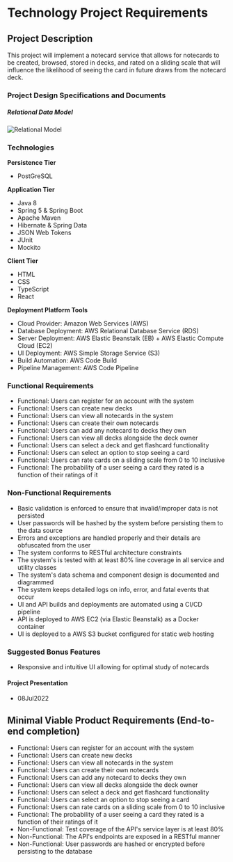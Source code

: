 # Technology Project Requirements

## Project Description

This project will implement a notecard service that allows for notecards to be created, browsed, stored in decks, and rated on a sliding scale that will influence the likelihood of seeing the card in future draws from the notecard deck. 

### Project Design Specifications and Documents

##### Relational Data Model
![Relational Model](/imgs/notecardERD)

### Technologies

**Persistence Tier**
- PostGreSQL

**Application Tier**
- Java 8
- Spring 5 & Spring Boot
- Apache Maven
- Hibernate & Spring Data
- JSON Web Tokens
- JUnit
- Mockito

**Client Tier**
- HTML
- CSS
- TypeScript
- React

**Deployment Platform Tools**
- Cloud Provider: Amazon Web Services (AWS)
- Database Deployment: AWS Relational Database Service (RDS)
- Server Deployment: AWS Elastic Beanstalk (EB) + AWS Elastic Compute Cloud (EC2)
- UI Deployment: AWS Simple Storage Service (S3)
- Build Automation: AWS Code Build
- Pipeline Management: AWS Code Pipeline

### Functional Requirements

- Functional: Users can register for an account with the system
- Functional: Users can create new decks
- Functional: Users can view all notecards in the system
- Functional: Users can create their own notecards
- Functional: Users can add any notecard to decks they own
- Functional: Users can view all decks alongside the deck owner
- Functional: Users can select a deck and get flashcard functionality
- Functional: Users can select an option to stop seeing a card 
- Functional: Users can rate cards on a sliding scale from 0 to 10 inclusive
- Functional: The probability of a user seeing a card they rated is a function of their ratings of it

### Non-Functional Requirements

- Basic validation is enforced to ensure that invalid/improper data is not persisted
- User passwords will be hashed by the system before persisting them to the data source
- Errors and exceptions are handled properly and their details are obfuscated from the user
- The system conforms to RESTful architecture constraints
- The system's is tested with at least 80% line coverage in all service and utility classes
- The system's data schema and component design is documented and diagrammed 
- The system keeps detailed logs on info, error, and fatal events that occur 
- UI and API builds and deployments are automated using a CI/CD pipeline
- API is deployed to AWS EC2 (via Elastic Beanstalk) as a Docker container
- UI is deployed to a AWS S3 bucket configured for static web hosting

### Suggested Bonus Features
- Responsive and intuitive UI allowing for optimal study of notecards

#### Project Presentation 
- 08Jul2022

## Minimal Viable Product Requirements (End-to-end completion)
- Functional: Users can register for an account with the system
- Functional: Users can create new decks
- Functional: Users can view all notecards in the system
- Functional: Users can create their own notecards
- Functional: Users can add any notecard to decks they own
- Functional: Users can view all decks alongside the deck owner
- Functional: Users can select a deck and get flashcard functionality
- Functional: Users can select an option to stop seeing a card 
- Functional: Users can rate cards on a sliding scale from 0 to 10 inclusive
- Functional: The probability of a user seeing a card they rated is a function of their ratings of it
- Non-Functional: Test coverage of the API's service layer is at least 80%
- Non-Functional: The API's endpoints are exposed in a RESTful manner
- Non-Functional: User passwords are hashed or encrypted before persisting to the database
